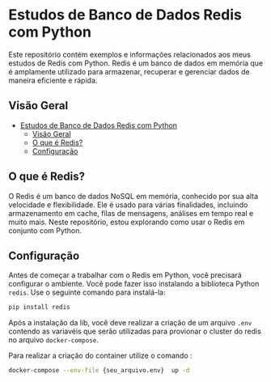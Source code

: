 # Estudos de Banco de Dados Redis com Python

Este repositório contém exemplos e informações relacionados aos meus estudos de Redis com Python. Redis é um banco de dados em memória que é amplamente utilizado para armazenar, recuperar e gerenciar dados de maneira eficiente e rápida.

## Visão Geral

- [Estudos de Banco de Dados Redis com Python](#estudos-de-banco-de-dados-redis-com-python)
  - [Visão Geral](#visão-geral)
  - [O que é Redis?](#o-que-é-redis)
  - [Configuração](#configuração)

## O que é Redis?

O Redis é um banco de dados NoSQL em memória, conhecido por sua alta velocidade e flexibilidade. Ele é usado para várias finalidades, incluindo armazenamento em cache, filas de mensagens, análises em tempo real e muito mais. Neste repositório, estou explorando como usar o Redis em conjunto com Python.

## Configuração

Antes de começar a trabalhar com o Redis em Python, você precisará configurar o ambiente. Você pode fazer isso instalando a biblioteca Python `redis`. Use o seguinte comando para instalá-la:

```bash
pip install redis 
```
Após a instalação da lib, você deve realizar a criação de um arquivo ```.env``` contendo as variavéis que serão utilizadas para provionar o cluster do redis no arquivo ```docker-compose```.

Para realizar a criação do container utilize o comando :
```bash 
docker-compose --env-file {seu_arquivo.env}  up -d 
```


